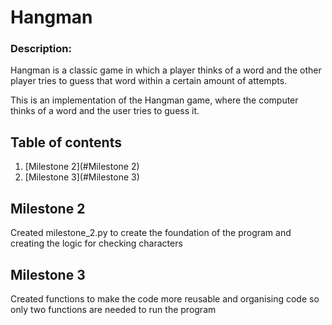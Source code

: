 # Hangman

### Description:

Hangman is a classic game in which a player thinks of a word and the other
player tries to guess that word within a certain amount of attempts.

This is an implementation of the Hangman game, where the computer thinks of
a word and the user tries to guess it. 

## Table of contents
1. [Milestone 2](#Milestone 2)
2. [Milestone 3](#Milestone 3)


<a id="Milestone 2"></a>
## Milestone 2 

Created milestone_2.py to create the foundation of the program and creating the logic
for checking characters

<a id="Milestone 3"></a>
## Milestone 3

Created functions to make the code more reusable and organising code so only two 
functions are needed to run the program